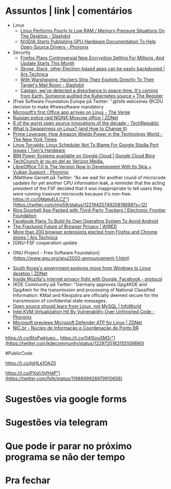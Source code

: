 
Assuntos | link | comentários
=============================
* Linux
  * [Linux Performs Poorly In Low RAM / Memory Pressure Situations On The Desktop - Slashdot](https://linux.slashdot.org/story/19/08/06/1839206/linux-performs-poorly-in-low-ram--memory-pressure-situations-on-the-desktop)
  * [NVIDIA Starts Publishing GPU Hardware Documentation To Help Open-Source Drivers - Phoronix](https://www.phoronix.com/scan.php?page=news_item&px=NVIDIA-Open-GPU-Docs)
* Security
  * [Firefox Plans Controversial New Encryption Setting For Millions, And Update Starts This Month](https://www.forbes.com/sites/zakdoffman/2019/09/08/firefox-announces-major-new-encryption-default-to-protect-millions-of-users/)
  * [Skype, Slack, other Electron-based apps can be easily backdoored | Ars Technica](https://arstechnica.com/information-technology/2019/08/skype-slack-other-electron-based-apps-can-be-easily-backdoored/)
  * [With Warshipping, Hackers Ship Their Exploits Directly To Their Target's Mail Room - Slashdot](https://tech.slashdot.org/story/19/08/07/1947225/with-warshipping-hackers-ship-their-exploits-directly-to-their-targets-mail-room)
  * [Captain, we've detected a disturbance in space-time. It's coming from Earth. Someone audited the Kubernetes source • The Register](https://www.theregister.co.uk/2019/08/06/kubernetes_security_audit/)
* [Free Software Foundation Europe på Twitter: ".@fsfe welcomes @CDU decision to make #freesoftware mandatory
* [Microsoft’s first Office app arrives on Linux - The Verge](https://www.theverge.com/2019/12/10/21004846/microsoft-office-linux-microsoft-teams-app-launch-public-preview)
* [Russian police raid NGINX Moscow office | ZDNet](https://www.zdnet.com/article/russian-police-raid-nginx-moscow-office/)
* [8 of the worst open source innovations of the decade - TechRepublic](https://www.techrepublic.com/article/8-of-the-worst-open-source-innovations-of-the-decade/)
* [What Is Swappiness on Linux? &#40;and How to Change It&#41; ](https://www.howtogeek.com/449691/what-is-swapiness-on-linux-and-how-to-change-it/)
* [Prime Leverage: How Amazon Wields Power in the Technology World - The New York Times](https://www.nytimes.com/2019/12/15/technology/amazon-aws-cloud-competition.html)
* [Linus Torvalds: Linux Scheduler Not To Blame For Google Stadia Port Issues | Tom's Hardware](https://www.tomshardware.com/news/linus-torvalds-linux-scheduler-not-to-blame-for-google-stadia-port-issues)
* [IBM Power Systems available on Google Cloud | Google Cloud Blog](https://cloud.google.com/blog/products/gcp/ibm-power-systems-now-available-on-google-cloud)
* [TechCrunch är nu en del av Verizon Media.](https://techcrunch.com/2020/01/15/mozilla-lays-off-70-as-it-waits-for-subscription-products-to-generate-revenue/)
* [LibreOffice 7.0 Is The Version Now In Development With Its Skia + Vulkan Support - Phoronix](https://www.phoronix.com/scan.php?page=news_item&px=LibreOffice-7.0-Up-Next)
* [Matthew Garrett på Twitter: "As we wait for another round of microcode updates for yet another CPU information leak, a reminder that the acting president of the FSF decided that it was inappropriate to tell users they were running insecure microcode because it's non-free: https://t.co/0Matk4ULCZ"](https://twitter.com/mjg59/status/1221942574920818688?s=12)
* [Ring Doorbell App Packed with Third-Party Trackers | Electronic Frontier Foundation](https://www.eff.org/deeplinks/2020/01/ring-doorbell-app-packed-third-party-trackers)
* [Facebook Plans To Build Its Own Operating System To Avoid Android](https://www.forbes.com/sites/ilkerkoksal/2020/01/30/facebook-plans-to-build-its-own-operating-system-to-avoid-android/)
* [The Fractured Future of Browser Privacy | WIRED](https://www.wired.com/story/chrome-firefox-edge-browser-privacy/)
* [More than 200 browser extensions ejected from Firefox and Chrome stores | Ars Technica](https://arstechnica.com/information-technology/2020/01/mozilla-and-google-crack-down-on-malicious-and-abusive-browser-extensions/)
* [GNU-FSF cooperation update
- GNU Project - Free Software Foundation](https://www.gnu.org/gnu/2020-announcement-1.html)
* [South Korea's government explores move from Windows to Linux desktop | ZDNet](https://www.zdnet.com/article/south-koreas-government-explores-move-from-windows-to-linux-desktop/)
* [Inside Mozilla's internet privacy fight with Google, Facebook - protocol](https://www.protocol.com/mozilla-plan-fix-internet-privacy)
* [KDE Community på Twitter: "Germany approves Gpg4KDE and Gpg4win for the transmission and processing of National Classified Information: KMail and Kleopatra are officially deemed secure for the transmission of confidential state messages.
* [Open source should learn from Linux, not MySQL | InfoWorld](https://www.infoworld.com/article/3528355/open-source-should-learn-from-linux-not-mysql.html)
* [Intel KVM Virtualization Hit By Vulnerability Over Unfinished Code - Phoronix](https://www.phoronix.com/scan.php?page=news_item&px=Intel-KVM-CVE-2020-2732)
* [Microsoft previews Microsoft Defender ATP for Linux | ZDNet](https://www.zdnet.com/article/microsoft-previews-microsoft-defender-atp-for-linux/)
* [NIC.br - Núcleo de Informação e Coordenação do Ponto BR](https://nic.br/noticia/releases/ix-br-alcanca-marca-de-10-tb-s-de-pico-de-trafego-internet/)

https://t.co/6toPwkIueo… https://t.co/04ISouSM2r"](https://twitter.com/kdecommunity/status/1229720183155109890)

#PublicCode

https://t.co/IgHLe1OA20

https://t.co/PXsh7nfHdP"](https://twitter.com/fsfe/status/1198899928979910656)



Sugestões via google forms
==========================


Sugestões via telegram
======================


Que pode ir parar no próximo programa se não der tempo
=======================================================


Pra fechar
==========

